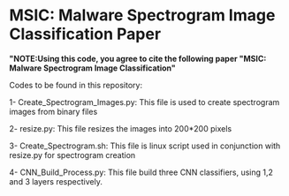# MSIC: Malware Spectrogram Image Classification Paper

**"NOTE:Using this code, you agree to cite the following paper "MSIC: Malware Spectrogram Image Classification"**

Codes to be found in this repository:

1- Create_Spectrogram_Images.py: This file is used to create spectrogram images from binary files

2- resize.py: This file resizes the images into 200*200 pixels

3- Create_Spectrogram.sh: This file is linux script used in conjunction with resize.py for spectrogram creation

4- CNN_Build_Process.py: This file build three CNN classifiers, using 1,2 and 3 layers respectively. 

